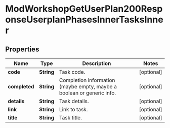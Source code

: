 

# ModWorkshopGetUserPlan200ResponseUserplanPhasesInnerTasksInner


## Properties

| Name | Type | Description | Notes |
|------------ | ------------- | ------------- | -------------|
|**code** | **String** | Task code. |  [optional] |
|**completed** | **String** | Completion information (maybe empty, maybe a boolean or generic info. |  [optional] |
|**details** | **String** | Task details. |  [optional] |
|**link** | **String** | Link to task. |  [optional] |
|**title** | **String** | Task title. |  [optional] |



